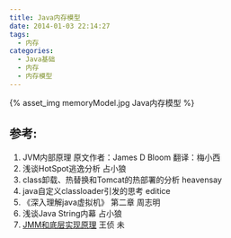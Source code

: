 ```yaml
---
title: Java内存模型
date: 2014-01-03 22:14:27
tags: 
  - 内存
categories: 
  - Java基础
  - 内存
  - 内存模型
---
```


<p></p>
<!-- more -->

{% asset_img  memoryModel.jpg  Java内存模型 %}

## 参考:

1. JVM内部原理 原文作者：James D Bloom 翻译：梅小西
2. 浅谈HotSpot逃逸分析 占小狼
3. class卸载、热替换和Tomcat的热部署的分析 heavensay
4. java自定义classloader引发的思考 editice
5. 《深入理解java虚拟机》 第二章 周志明
6. 浅谈Java String内幕 占小狼
7. [JMM和底层实现原理](https://www.jianshu.com/p/8a58d8335270)  王侦 未
